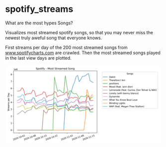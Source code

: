 # spotify_streams
What are the most hypes Songs?

Visualizes most streamed spotify songs, so that you may never miss the newest truly aweful song that everyone knows. 

First streams per day of the 200 most streamed songs from www.spotifycharts.com are crawled. Then the most streamed songs played in the last view days are plotted.

![Spotify - most streamed songs](https://raw.githubusercontent.com/Atarust/spotify_streams/main/spotify.png)
